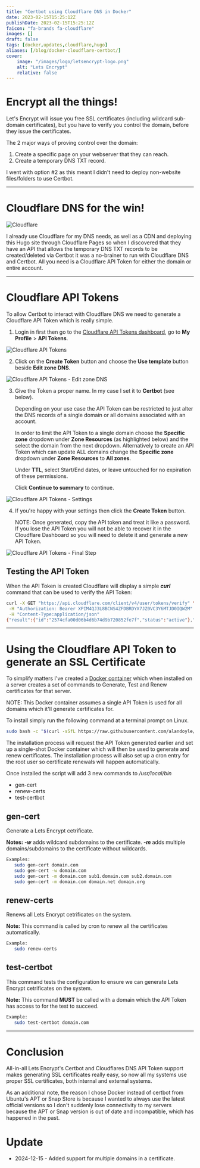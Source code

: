 ```yaml
---
title: "Certbot using Cloudflare DNS in Docker"
date: 2023-02-15T15:25:12Z
publishDate: 2023-02-15T15:25:12Z
faicon: "fa-brands fa-cloudflare"
images: []
draft: false
tags: [docker,updates,cloudflare,hugo]
aliases: [/blog/docker-cloudflare-certbot/]
cover:
    image: "/images/logo/letsencrypt-logo.png"
    alt: "Lets Encrypt"
    relative: false
---
```


# Encrypt all the things!

Let's Encrypt will issue you free SSL certificates (including wildcard sub-domain certificates), but you have to verify you control the domain, before they issue the certificates.

The 2 major ways of proving control over the domain:

1. Create a specific page on your webserver that they can reach.
2. Create a temporary DNS TXT record.

I went with option #2 as this meant I didn't need to deploy non-website files/folders to use Certbot.

---

# Cloudflare DNS for the win!

![Cloudflare](/images/blog/CF_logo_horizontal_blktype.png)

I already use Cloudflare for my DNS needs, as well as a CDN and deploying this Hugo site through Cloudflare Pages so when I discovered that they have an API that allows the temporary DNS TXT records to be created/deleted via Certbot it was a no-brainer to run with Cloudflare DNS and Certbot. All you need is a Cloudflare API Token for either the domain or entire account.

---

# Cloudflare API Tokens

To allow Certbot to interact with Cloudflare DNS we need to generate a Cloudflare API Token which is really simple.

1. Login in first then go to the [Cloudflare API Tokens dashboard](https://dash.cloudflare.com/profile/api-tokens/), go to **My Profile** > **API Tokens**.

![Cloudflare API Tokens](/images/blog/cloudflare-api-tokens.jpg)

2. Click on the **Create Token** button and choose the **Use template** button beside **Edit zone DNS**.

![Cloudflare API Tokens - Edit zone DNS](/images/blog/cloudflare-api-tokens-edit-zone-dns.jpg)

3. Give the Token a proper name. In my case I set it to **Certbot** (see below).

   Depending on your use case the API Token can be restricted to just alter the DNS records of a single domain or all domains associated with an account.

   In order to limit the API Token to a single domain choose the **Specific zone** dropdown under **Zone Resources** (as highlighted below) and the select the domain from the next dropdown. Alternatively to create an API Token which can update ALL domains change the **Specific zone** dropdown under **Zone Resources** to **All zones**.

   Under **TTL**, select Start/End dates, or leave untouched for no expiration of these permissions.

   Click **Continue to summary** to continue.

![Cloudflare API Tokens - Settings](/images/blog/cloudflare-api-tokens-settings.jpg)

4. If you're happy with your settings then click the **Create Token** button.

   NOTE: Once generated, copy the API token and treat it like a password. If you lose the API Token you will not be able to recover it in the Cloudflare Dashboard so you will need to delete it and generate a new API Token.

![Cloudflare API Tokens - Final Step](/images/blog/cloudflare-api-tokens-final-step.jpg)

## Testing the API Token

When the API Token is created Cloudflare will display a simple ***curl*** command that can be used to verify the API Token:

```bash
curl -X GET "https://api.cloudflare.com/client/v4/user/tokens/verify" \
 -H "Authorization: Bearer XPIM4QJ3L8BCNS4ZFDBRDYX7JZ0VC3Y6MTJD0IQW2M" \
 -H "Content-Type:application/json"
{"result":{"id":"2574cfa00d06b4d6b74d9b720852fe7f","status":"active"},"success":true,"errors":[],"messages":[{"code":10000,"message":"This API Token is valid and active","type":null}]}
```

---

# Using the Cloudflare API Token to generate an SSL Certificate

To simplify matters I've created a [Docker container](https://github.com/alandoyle/docker-cloudflare-certbot) which when installed on a server creates a set of commands to Generate, Test and Renew certificates for that server.

NOTE: This Docker container assumes a single API Token is used for all domains which it'll generate certificates for.

To install simply run the following command at a terminal prompt on Linux.

```bash
sudo bash -c "$(curl -sSfL https://raw.githubusercontent.com/alandoyle/docker-cloudflare-certbot/main/install)"
```

The installation process will request the API Token generated earlier and set up a single-shot Docker container which will then be used to generate and renew certificates. The installation process will also set up a cron entry for the root user so certificate renewals will happen automatically.

Once installed the script will add 3 new commands to */usr/local/bin*

  - gen-cert
  - renew-certs
  - test-certbot

## gen-cert

Generate a Lets Encrypt cetrificate.

**Notes:**
***-w*** adds wildcard subdomains to the certificate.
***-m*** adds multiple domains/subdomains to the certificate without wildcards.

```bash
Examples:
   sudo gen-cert domain.com
   sudo gen-cert -w domain.com
   sudo gen-cert -m domain.com sub1.domain.com sub2.domain.com
   sudo gen-cert -m domain.com domain.net domain.org
```

## renew-certs

Renews all Lets Encrypt cetrificates on the system.

**Note:** This command is called by cron to renew all the certificates automatically.

```bash
Example:
   sudo renew-certs
```

## test-certbot

This command tests the configuration to ensure we can generate Lets Encrypt cetrificates on the system.

**Note:** This command **MUST** be called with a domain which the API Token has access to for the test to succeed.


```bash
Example:
   sudo test-certbot domain.com
```

---

# Conclusion

All-in-all Lets Encrypt's Certbot and Cloudflares DNS API Token support makes generating SSL certificates really easy, so now all my systems use proper SSL certificates, both internal and external systems.

As an additional note, the reason I chose Docker instead of certbot from Ubuntu's APT or Snap Store is because I wanted to always use the latest official versions so I don't suddenly lose connectivity to my servers because the APT or Snap version is out of date and incompatible, which has happened in the past.

# Update

  - 2024-12-15 - Added support for multiple domains in a certificate.
